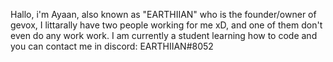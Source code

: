 Hallo, i'm Ayaan, also known as "EARTHIIAN"
who is the founder/owner of gevox, I littarally have two people working for me xD, and one of them don't even do any work work.
I am currently a student learning how to code and
you can contact me in discord: EARTHIIAN#8052
<!---
EARTHIIAN/EARTHIIAN is a ✨ special ✨ repository because its `README.md` (this file) appears on your GitHub profile.
You can click the Preview link to take a look at your changes.
--->
